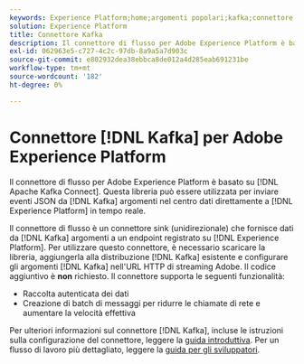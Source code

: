 ```yaml
---
keywords: Experience Platform;home;argomenti popolari;kafka;connettore kafka;Kafka;
solution: Experience Platform
title: Connettore Kafka
description: Il connettore di flusso per Adobe Experience Platform è basato su Apache Kafka Connect. Questa libreria può essere utilizzata per inviare in streaming gli eventi JSON dagli argomenti Kafka nel centro dati direttamente agli Experienci Platform in tempo reale.
exl-id: 062963e5-c727-4c2c-97db-8a9a5a7d903c
source-git-commit: e802932dea38ebbca8de012a4d285eab691231be
workflow-type: tm+mt
source-wordcount: '182'
ht-degree: 0%

---
```


# Connettore [!DNL Kafka] per Adobe Experience Platform

Il connettore di flusso per Adobe Experience Platform è basato su [!DNL Apache Kafka Connect]. Questa libreria può essere utilizzata per inviare eventi JSON da [!DNL Kafka] argomenti nel centro dati direttamente a [!DNL Experience Platform] in tempo reale.

Il connettore di flusso è un connettore sink (unidirezionale) che fornisce dati da [!DNL Kafka] argomenti a un endpoint registrato su [!DNL Experience Platform]. Per utilizzare questo connettore, è necessario scaricare la libreria, aggiungerla alla distribuzione [!DNL Kafka] esistente e configurare gli argomenti [!DNL Kafka] nell&#39;URL HTTP di streaming Adobe. Il codice aggiuntivo è **non** richiesto. Il connettore supporta le seguenti funzionalità:

- Raccolta autenticata dei dati
- Creazione di batch di messaggi per ridurre le chiamate di rete e aumentare la velocità effettiva

Per ulteriori informazioni sul connettore [!DNL Kafka], incluse le istruzioni sulla configurazione del connettore, leggere la [guida introduttiva](https://github.com/adobe/experience-platform-streaming-connect). Per un flusso di lavoro più dettagliato, leggere la [guida per gli sviluppatori](https://www.adobe.com/go/kafka-connector-developer-guide).
